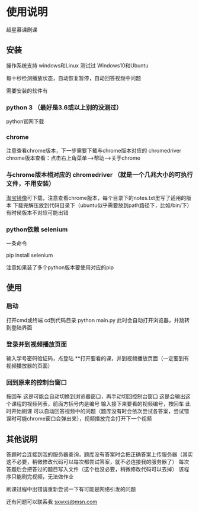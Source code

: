 # 使用说明
超星慕课刷课
## 安装
操作系统支持 windows和Linux
测试过 Windows10和Ubuntu

每十秒检测播放状态，自动恢复暂停，自动回答视频中问题

需要安装的软件有 
### python 3 （最好是3.6或以上别的没测过）
python官网下载
### chrome
注意查看chrome版本，下一步需要下载与chrome版本对应的 chromedriver
chrome版本查看：点击右上角菜单——>帮助-->关于chrome
### 与chrome版本相对应的 chromedriver （就是一个几兆大小的可执行文件，不用安装）
[淘宝镜像](http://npm.taobao.org/mirrors/chromedriver/)可下载，注意查看chrome版本，每个目录下的notes.txt里写了适用的版本
下载完解压放到代码目录下（ubuntu似乎需要放到path路径下，比如/bin/下）
有时侯版本不对应可能出错
### python依赖 selenium
一条命令

pip install selenium

注意如果装了多个python版本要使用对应的pip
## 使用
### 启动
打开cmd或终端
cd到代码目录
python main.py
此时会自动打开浏览器，并跳转到登陆界面
### 登录并到视频播放页面
输入学号密码验证码，点登陆
**打开要看的课，并到视频播放页面（一定要到有视频播放器的页面）
### 回到原来的控制台窗口
按回车
这是可能会自动切换到浏览器窗口，再手动切回控制台窗口
这是会输出这个课程的视频列表，前面方括号内是编号
输入接下来要看的视频编号，按回车
此时开始刷课
可以自动回答视频中的问题（题库没有时会依次尝试各答案，尝试错误时可能chrome窗口会弹出来），视频播放完会打开下一个视频
## 其他说明
答题时会连接到我的服务器查询，题库没有答案时会把正确答案上传服务器（其实这不必要，稍微修改代码可以每次都尝试答案，就不必连接我的服务器了）
每次答题后会把答过的题目写入文件（这个也没必要，稍微修改代码可以去掉）
该程序只能刷完视频，无法做作业

刷课过程中出错请重新尝试一下有可能是网络引发的问题

还有问题可以联系我 sxwxs@msn.com